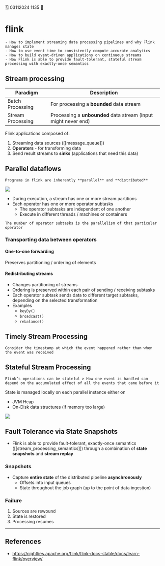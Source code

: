 🗓️ 03112024 1135
📎 

# flink

```ad-abstract
- How to implement streaming data processing pipelines and why Flink manages state
- How to use event time to consistently compute accurate analytics
- How to build event-driven applications on continuous streams
- How Flink is able to provide fault-tolerant, stateful stream processing with exactly-once semantics
```

## Stream processing

| Paradigm          | Description                                                    |
| ----------------- | -------------------------------------------------------------- |
| Batch Processing  | For processing a **bounded** data stream                       |
| Stream Processing | Processing a **unbounded** data stream (input might never end) |

Flink applications composed of:
1. Streaming data sources ([[message_queue]])
2. **Operators** - for transforming data
3. Send result streams to **sinks** (applications that need this data)

## Parallel dataflows
```ad-info
Programs in flink are inherently **parallel** and **distributed**
```

<img src="https://nightlies.apache.org/flink/flink-docs-release-1.20/fig/learn-flink/parallel_dataflow.svg" />

- During execution, a stream has one or more stream partitions
- Each operator has one or more operator subtasks
	- The operator subtasks are independent of one another
	- Execute in different threads / machines or containers

```ad-important
The number of operator subtasks is the parallelism of that particular operator
```

### Transporting data between operators
#### One-to-one forwarding
Preserves partitioning / ordering of elements


#### Redistributing streams
- Changes partitioning of streams
- Ordering is preserved within each pair of sending / receiving subtasks
- Each operator subtask sends data to different target subtasks, depending on the selected transformation
- Examples
	- `keyBy()`
	- `broadcast()`
	- `rebalance()`

## Timely Stream Processing

```ad-tldr
Consider the timestamp at which the event happened rather than when the event was received
```

## Stateful Stream Processing

```ad-abstract
Flink’s operations can be stateful > How one event is handled can depend on the accumulated effect of all the events that came before it
```

State is managed locally on each parallel instance either on
- JVM Heap
- On-Disk data structures (if memory too large)

<img src="https://nightlies.apache.org/flink/flink-docs-release-1.20/fig/learn-flink/local-state.png"/>

## Fault Tolerance via State Snapshots
- Flink is able to provide fault-tolerant, exactly-once semantics ([[stream_processing_semantics]]) through a combination of **state snapshots** and **stream replay**

### Snapshots
- Capture **entire state** of the distributed pipeline **asynchronously**
	- Offsets into input queues
	- State throughout the job graph (up to the point of data ingestion)
### Failure
1. Sources are rewound
2. State is restored
3. Processing resumes

---
## References
- https://nightlies.apache.org/flink/flink-docs-stable/docs/learn-flink/overview/